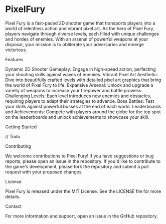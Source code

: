 # PixelFury
Pixel Fury is a fast-paced 2D shooter game that transports players into a world of relentless action and vibrant pixel art. As the hero of Pixel Fury, players navigate through diverse levels, each filled with unique challenges and hordes of enemies. With an arsenal of powerful weapons at your disposal, your mission is to obliterate your adversaries and emerge victorious.

Features

Dynamic 2D Shooter Gameplay: Engage in high-speed action, perfecting your shooting skills against waves of enemies.
Vibrant Pixel Art Aesthetic: Dive into beautifully crafted levels with detailed pixel art graphics that bring the world of Pixel Fury to life.
Expansive Arsenal: Unlock and upgrade a variety of weapons to increase your firepower and battle prowess.
Challenging Levels: Each level introduces new enemies and obstacles, requiring players to adapt their strategies to advance.
Boss Battles: Test your skills against powerful bosses at the end of each world.
Leaderboards and Achievements: Compete with players around the globe for the top spot on the leaderboards and unlock achievements to showcase your skill.

Getting Started

// Todo

Contributing

We welcome contributions to Pixel Fury! If you have suggestions or bug reports, please open an issue in the repository. If you'd like to contribute to the game's development, please fork the repository and submit a pull request with your proposed changes.

License

Pixel Fury is released under the MIT License. See the LICENSE file for more details.

Contact

For more information and support, open an issue in the GitHub repository.
